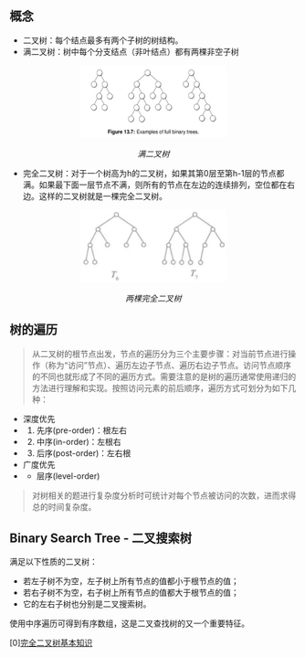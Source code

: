 ## 概念

* 二叉树：每个结点最多有两个子树的树结构。
* 满二叉树：树中每个分支结点（非叶结点）都有两棵非空子树


<p align="center">
    <img src="https://github.com/Vida42/Leetcode/blob/master/Pic/cap1.PNG" alt="Sample"  width="256" height="128">
    <p align="center">
        <em>满二叉树</em>
    </p>
</p>




* 完全二叉树：对于一个树高为h的二叉树，如果其第0层至第h-1层的节点都满。如果最下面一层节点不满，则所有的节点在左边的连续排列，空位都在右边。这样的二叉树就是一棵完全二叉树。

<p align="center">
    <img src="https://github.com/Vida42/Leetcode/blob/master/Pic/cap2.PNG" alt="Sample"  width="256" height="128">
    <p align="center">
        <em>两棵完全二叉树</em>
    </p>
</p>


## 树的遍历

> 从二叉树的根节点出发，节点的遍历分为三个主要步骤：对当前节点进行操作（称为“访问”节点）、遍历左边子节点、遍历右边子节点。访问节点顺序的不同也就形成了不同的遍历方式。需要注意的是树的遍历通常使用递归的方法进行理解和实现。按照访问元素的前后顺序，遍历方式可划分为如下几种：
* 深度优先
* 1. 先序(pre-order)：根左右
* 2. 中序(in-order)：左根右
* 3. 后序(post-order)：左右根
* 广度优先
* * 层序(level-order)

> 对树相关的题进行复杂度分析时可统计对每个节点被访问的次数，进而求得总的时间复杂度。


## Binary Search Tree - 二叉搜索树

满足以下性质的二叉树：

* 若左子树不为空，左子树上所有节点的值都小于根节点的值；
* 若右子树不为空，右子树上所有节点的值都大于根节点的值；
* 它的左右子树也分别是二叉搜索树。

使用中序遍历可得到有序数组，这是二叉查找树的又一个重要特征。


[0][完全二叉树基本知识](https://www.jianshu.com/p/a47d6ed886c8)
